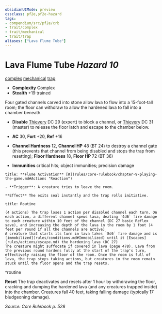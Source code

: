 ```yaml
---
obsidianUIMode: preview
cssclass: pf2e,pf2e-hazard
tags:
- compendium/src/pf2e/crb
- trait/complex
- trait/mechanical
- trait/trap
aliases: ["Lava Flume Tube"]
---
```

# Lava Flume Tube *Hazard 10*  
[complex](complex.md "Complex Hazard Trait")  [mechanical](mechanical.md "Mechanical Hazard Trait")  [trap](trap.md "Trap Hazard Trait")  

- **Complexity** Complex
- **Stealth** +19 trained  

Four gated channels carved into stone allow lava to flow into a 15-foot-tall room; the floor can withdraw to allow the hardened lava to fall into a chamber beneath.

- **Disable** [Thievery](skills.md#Thievery) DC 29 (expert) to block a channel, or [Thievery](skills.md#Thievery) DC 31 (master) to release the floor latch and escape to the chamber below.  

- **AC** 30, **Fort** +20, **Ref** +16
- **Channel Hardness** 12, **Channel HP** 48 (BT 24) to destroy a channel gate (this prevents that channel from being disabled and stops the trap from resetting); **Floor Hardness** 18, **Floor HP** 72 (BT 36)
- **Immunities** critical hits; object immunities; precision damage

```ad-embed-ability
title: **Flume Activation** [R](rules/core-rulebook/chapter-9-playing-the-game.md#Actions "Reaction")

- **Trigger**: A creature tries to leave the room.

**Effect** The exits seal instantly and the trap rolls initiative.
```

```ad-pf2-summary
title: Routine

(4 actions) The trap loses 1 action per disabled channel each turn. On each action, a different channel spews lava, dealing `4d6` fire damage to each creature within 10 feet of the channel (DC 27 basic Reflex save), and increasing the depth of the lava in the room by 1 foot (4 feet per round if all the channels are active)
A creature that starts its turn in lava takes `8d6` fire damage and is [immobilized](rules/conditions.md#Immobilized) until it [Escapes](rules/actions/escape.md) the hardening lava (DC 27)
The creature might suffocate if covered in lava (page 478). Lava from the previous round hardens fully at the start of the trap's turn, effectively raising the floor of the room. Once the room is full of lava, the trap stops taking actions, but creatures in the room remain stuck until the floor opens and the trap resets.
```
^routine

**Reset** The trap deactivates and resets after 1 hour by withdrawing the floor, cracking and dumping the hardened lava (and any creatures trapped inside) into the chamber. Creatures fall 40 feet, taking falling damage (typically 17 bludgeoning damage).  

*Source: Core Rulebook p. 528*